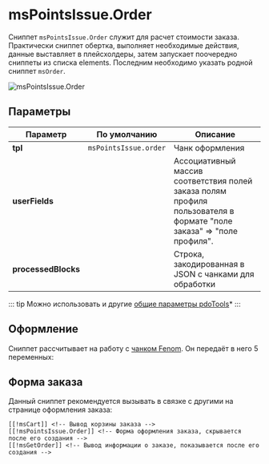 # msPointsIssue.Order

Сниппет `msPointsIssue.Order` служит для расчет стоимости заказа. Практически сниппет обертка, выполняет необходимые действия, данные выставляет в плейсхолдеры, затем запускает поочередно сниппеты из списка elements. Последним необходимо указать родной сниппет `msOrder`.

![msPointsIssue.Order](https://file.modx.pro/files/4/f/d/4fd49fd13aea3c258b83d37597d5b0bc.png)

## Параметры

| Параметр            | По умолчанию          | Описание                                                                                                             |
| ------------------- | --------------------- | -------------------------------------------------------------------------------------------------------------------- |
| **tpl**             | `msPointsIssue.order` | Чанк оформления                                                                                                      |
| **userFields**      |                       | Ассоциативный массив соответствия полей заказа полям профиля пользователя в формате "поле заказа" => "поле профиля". |
| **processedBlocks** |                       | Строка, закодированная в JSON с чанками для обработки                                                                |

::: tip
Можно использовать и другие [общие параметры pdoTools][0104]*
:::

## Оформление

Сниппет рассчитывает на работу с [чанком Fenom][010103]. Он передаёт в него 5 переменных:

## Форма заказа

Данный сниппет рекомендуется вызывать в связке с другими на странице оформления заказа:

```modx
[[!msCart]] <!-- Вывод корзины заказа -->
[[!msPointsIssue.Order]] <!-- Форма оформления заказа, скрывается после его создания -->
[[!msGetOrder]] <!-- Вывод информации о заказе, показывается после его создания -->
```

[0104]: /components/pdotools/general-properties
[010103]: /components/pdotools/parser
